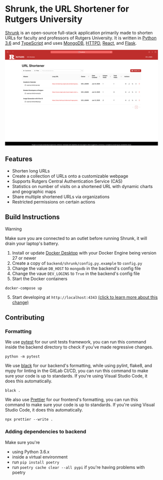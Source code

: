 # Shrunk, the URL Shortener for Rutgers University

[Shrunk](https://go.rutgers.edu/) is an open-source full-stack application primarily made to shorten URLs for faculty and professors of Rutgers University. It is written in [Python 3.6](https://www.python.org/) and [TypeScript](https://www.typescriptlang.org/) and uses [MongoDB](https://www.mongodb.com/), [HTTPD](https://httpd.apache.org/), [React](https://react.dev/), and [Flask](https://flask.palletsprojects.com/).

![Preview of Shrunk](./docs/images/home.png)

## Features

- Shorten long URLs
- Create a collection of URLs onto a customizable webpage
- Supports Rutgers Central Authentication Service (CAS)
- Statistics on number of visits on a shortened URL with dynamic charts and geographic maps
- Share multiple shortened URLs via organizations
- Restricted permissions on certain actions

## Build Instructions

> [!WARNING]  
> Make sure you are connected to an outlet before running Shrunk, it will drain your laptop's battery.

1. Install or update [Docker Desktop](https://docs.docker.com/desktop/) with your Docker Engine being version 27 or newer
2. Create a copy of `backend/shrunk/config.py.example` to `config.py`
3. Change the value `DB_HOST` to `mongodb` in the backend's config file
4. Change the vaue `DEV_LOGINS` to `True` in the backend's config file
5. Start the Docker containers

```
docker-compose up
```

5. Start developing at `http://localhost:4343` [(click to learn more about this change)](https://stackoverflow.com/questions/72369320/why-always-something-is-running-at-port-5000-on-my-mac)

## Contributing

### Formatting

We use [pytest](https://pytest.org) for our unit tests framework, you can run this command inside the backend directory to check if you've made regressive changes.

```
python -m pytest
```

We use [black](https://github.com/psf/black) for our backend's formatting, while using pylint, flake8, and mypy for linting in the GitLab CI/CD, you can run this command to make sure your code is up to standards. If you're using Visual Studio Code, it does this automatically.

```
black .
```

We also use [Prettier](https://prettier.io/) for our frontend's formatting, you can run this command to make sure your code is up to standards. If you're using Visual Studio Code, it does this automatically.

```
npx prettier --write .
```

### Adding dependencies to backend

Make sure you're
 - using Python 3.6.x
 - inside a virtual environment
 - run `pip install poetry`
 - run `poetry cache clear --all pypi` if you're having problems with poetry